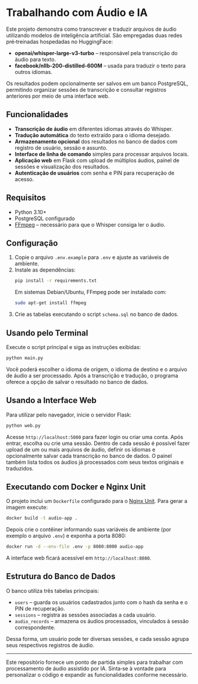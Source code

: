 # Trabalhando com Áudio e IA

Este projeto demonstra como transcrever e traduzir arquivos de áudio utilizando modelos de inteligência artificial. São empregadas duas redes pré‑treinadas hospedadas no HuggingFace:

- **openai/whisper-large-v3-turbo** – responsável pela transcrição do áudio para texto.
- **facebook/nllb-200-distilled-600M** – usada para traduzir o texto para outros idiomas.

Os resultados podem opcionalmente ser salvos em um banco PostgreSQL, permitindo organizar sessões de transcrição e consultar registros anteriores por meio de uma interface web.

## Funcionalidades

- **Transcrição de áudio** em diferentes idiomas através do Whisper.
- **Tradução automática** do texto extraído para o idioma desejado.
- **Armazenamento opcional** dos resultados no banco de dados com registro de usuário, sessão e assunto.
- **Interface de linha de comando** simples para processar arquivos locais.
- **Aplicação web** em Flask com upload de múltiplos áudios, painel de sessões e visualização dos resultados.
- **Autenticação de usuários** com senha e PIN para recuperação de acesso.

## Requisitos

- Python 3.10+
- PostgreSQL configurado
- [FFmpeg](https://ffmpeg.org/) – necessário para que o Whisper consiga ler o áudio.

## Configuração

1. Copie o arquivo `.env.example` para `.env` e ajuste as variáveis de ambiente.
2. Instale as dependências:
   ```bash
   pip install -r requirements.txt
   ```
   Em sistemas Debian/Ubuntu, FFmpeg pode ser instalado com:
   ```bash
   sudo apt-get install ffmpeg
   ```
3. Crie as tabelas executando o script `schema.sql` no banco de dados.

## Usando pelo Terminal

Execute o script principal e siga as instruções exibidas:

```bash
python main.py
```

Você poderá escolher o idioma de origem, o idioma de destino e o arquivo de áudio a ser processado. Após a transcrição e tradução, o programa oferece a opção de salvar o resultado no banco de dados.

## Usando a Interface Web

Para utilizar pelo navegador, inicie o servidor Flask:

```bash
python web.py
```

Acesse `http://localhost:5000` para fazer login ou criar uma conta. Após entrar, escolha ou crie uma sessão. Dentro de cada sessão é possível fazer upload de um ou mais arquivos de áudio, definir os idiomas e opcionalmente salvar cada transcrição no banco de dados. O painel também lista todos os áudios já processados com seus textos originais e traduzidos.

## Executando com Docker e Nginx Unit

O projeto inclui um `Dockerfile` configurado para o [Nginx Unit](https://unit.nginx.org/). Para gerar a imagem execute:

```bash
docker build -t audio-app .
```

Depois crie o contêiner informando suas variáveis de ambiente (por exemplo o arquivo `.env`) e exponha a porta 8080:

```bash
docker run -d --env-file .env -p 8080:8000 audio-app
```

A interface web ficará acessível em `http://localhost:8080`.

## Estrutura do Banco de Dados

O banco utiliza três tabelas principais:

- `users` – guarda os usuários cadastrados junto com o hash da senha e o PIN de recuperação.
- `sessions` – registra as sessões associadas a cada usuário.
- `audio_records` – armazena os áudios processados, vinculados à sessão correspondente.

Dessa forma, um usuário pode ter diversas sessões, e cada sessão agrupa seus respectivos registros de áudio.

---

Este repositório fornece um ponto de partida simples para trabalhar com processamento de áudio assistido por IA. Sinta‑se à vontade para personalizar o código e expandir as funcionalidades conforme necessário.

